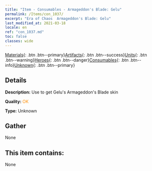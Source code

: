 ```yaml
---
title: "Item - Consumables - Armageddon's Blade: Gelu"
permalink: /Items/con_1037/
excerpt: "Era of Chaos  Armageddon's Blade: Gelu"
last_modified_at: 2021-03-18
locale: en
ref: "con_1037.md"
toc: false
classes: wide
---
```

 [Materials](/Items/){: .btn .btn--primary}[Artifacts](/Items/Artifacts/){: .btn .btn--success}[Units](/Items/Units/){: .btn .btn--warning}[Heroes](/Items/Heroes/){: .btn .btn--danger}[Consumables](/Items/Consumables/){: .btn .btn--info}[Unknown](/Items/Unknown/){: .btn .btn--primary}

## Details
 **Description:** Use to get Gelu's Armageddon's Blade skin

 **Quality:** <span style="color: #FF8C00">OK</span>

 **Type:** Unknown

## Gather

  None

## This item contains:

  None

